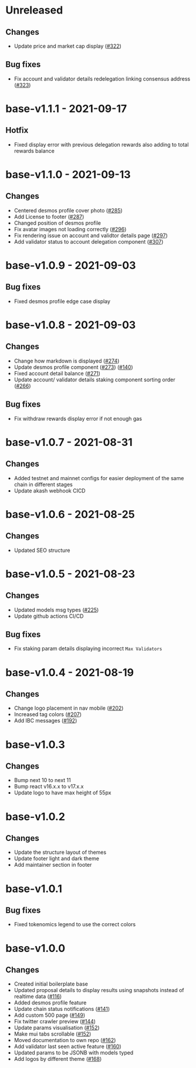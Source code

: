 # Unreleased

## Changes
- Update price and market cap display ([\#322](https://github.com/forbole/big-dipper-2.0-cosmos/issues/322))
## Bug fixes
- Fix account and validator details redelegation linking consensus address ([\#323](https://github.com/forbole/big-dipper-2.0-cosmos/issues/323))

# base-v1.1.1 - 2021-09-17

## Hotfix
- Fixed display error with previous delegation rewards also adding to total rewards balance

# base-v1.1.0 - 2021-09-13

## Changes
- Centered desmos profile cover photo ([\#285](https://github.com/forbole/big-dipper-2.0-cosmos/issues/285))
- Add License to footer ([\#287](https://github.com/forbole/big-dipper-2.0-cosmos/issues/287))
- Changed position of desmos profile
- Fix avatar images not loading correctly ([\#296](https://github.com/forbole/big-dipper-2.0-cosmos/issues/296))
- Fix rendering issue on account and validtor details page ([\#297](https://github.com/forbole/big-dipper-2.0-cosmos/issues/297))
- Add validator status to account delegation component ([\#307](https://github.com/forbole/big-dipper-2.0-cosmos/issues/307))

# base-v1.0.9 - 2021-09-03

## Bug fixes
- Fixed desmos profile edge case display

# base-v1.0.8 - 2021-09-03

## Changes
- Change how markdown is displayed ([\#274](https://github.com/forbole/big-dipper-2.0-cosmos/issues/274))
- Update desmos profile component ([\#273](https://github.com/forbole/big-dipper-2.0-cosmos/issues/273)) ([\#140](https://github.com/forbole/big-dipper-2.0-cosmos/issues/140))
- Fixed account detail balance ([\#271](https://github.com/forbole/big-dipper-2.0-cosmos/issues/271))
- Update account/ validator details staking component sorting order ([\#266](https://github.com/forbole/big-dipper-2.0-cosmos/issues/266))

## Bug fixes
- Fix withdraw rewards display error if not enough gas

# base-v1.0.7 - 2021-08-31

## Changes
- Added testnet and mainnet configs for easier deployment of the same chain in different stages
- Update akash webhook CICD
# base-v1.0.6 - 2021-08-25

## Changes
- Updated SEO structure

# base-v1.0.5 - 2021-08-23

## Changes
- Updated models msg types ([\#225](https://github.com/forbole/big-dipper-2.0-cosmos/issues/225))
- Update github actions CI/CD
## Bug fixes
- Fix staking param details displaying incorrect `Max Validators`

# base-v1.0.4 - 2021-08-19
## Changes
- Change logo placement in nav mobile ([\#202](https://github.com/forbole/big-dipper-2.0-cosmos/issues/202))
- Increased tag colors ([\#207](https://github.com/forbole/big-dipper-2.0-cosmos/issues/207))
- Add IBC messages ([\#192](https://github.com/forbole/big-dipper-2.0-cosmos/issues/192))

# base-v1.0.3

## Changes
- Bump next 10 to next 11
- Bump react v16.x.x to v17.x.x
- Update logo to have max height of 55px
# base-v1.0.2
## Changes
- Update the structure layout of themes
- Update footer light and dark theme
- Add maintainer section in footer

# base-v1.0.1
## Bug fixes
- Fixed tokenomics legend to use the correct colors

# base-v1.0.0
## Changes
- Created initial boilerplate base
- Updated proposal details to display results using snapshots instead of realtime data ([\#116](https://github.com/forbole/big-dipper-2.0-cosmos/issues/116))
- Added desmos profile feature
- Update chain status notifications ([\#141](https://github.com/forbole/big-dipper-2.0-cosmos/issues/141))
- Add custom 500 page ([\#149](https://github.com/forbole/big-dipper-2.0-cosmos/issues/149))
- Fix twitter crawler preview ([\#144](https://github.com/forbole/big-dipper-2.0-cosmos/issues/144))
- Update params visualisation ([\#152](https://github.com/forbole/big-dipper-2.0-cosmos/issues/152))
- Make mui tabs scrollable ([\#152](https://github.com/forbole/big-dipper-2.0-cosmos/issues/153))
- Moved documentation to own repo ([\#162](https://github.com/forbole/big-dipper-2.0-cosmos/issues/162))
- Add validator last seen active feature ([\#160](https://github.com/forbole/big-dipper-2.0-cosmos/issues/160))
- Updated params to be JSONB with models typed
- Add logos by different theme ([\#168](https://github.com/forbole/big-dipper-2.0-cosmos/issues/160))
